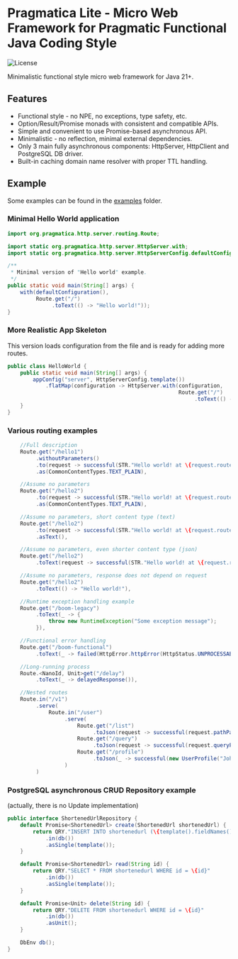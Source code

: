 # Pragmatica Lite - Micro Web Framework for Pragmatic Functional Java Coding Style

![License](https://img.shields.io/badge/license-Apache%202-blue.svg)

Minimalistic functional style micro web framework for Java 21+.

## Features
* Functional style - no NPE, no exceptions, type safety, etc.
* Option<T>/Result<T>/Promise<T> monads with consistent and compatible APIs.
* Simple and convenient to use Promise-based asynchronous API.   
* Minimalistic - no reflection, minimal external dependencies.
* Only 3 main fully asynchronous components: HttpServer, HttpClient and PostgreSQL DB driver.
* Built-in caching domain name resolver with proper TTL handling.

## Example 
Some examples can be found in the [examples](./examples) folder.

### Minimal Hello World application

```java
import org.pragmatica.http.server.routing.Route;

import static org.pragmatica.http.server.HttpServer.with;
import static org.pragmatica.http.server.HttpServerConfig.defaultConfiguration;

/**
 * Minimal version of "Hello world" example.
 */
public static void main(String[] args) {
    with(defaultConfiguration(),
         Route.get("/")
              .toText(() -> "Hello world!"));
}
```

### More Realistic App Skeleton 
This version loads configuration from the file and is ready for adding more routes.

```java
public class HelloWorld {
    public static void main(String[] args) {
        appConfig("server", HttpServerConfig.template())
            .flatMap(configuration -> HttpServer.with(configuration,
                                                      Route.get("/")
                                                           .toText(() -> "Hello world!")));
    }
}
```

### Various routing examples

```java
    //Full description
    Route.get("/hello1")
         .withoutParameters()
         .to(request -> successful(STR."Hello world! at \{request.route().path()}"))
         .as(CommonContentTypes.TEXT_PLAIN),

    //Assume no parameters
    Route.get("/hello2")
         .to(request -> successful(STR."Hello world! at \{request.route().path()}"))
         .as(CommonContentTypes.TEXT_PLAIN),

    //Assume no parameters, short content type (text)
    Route.get("/hello2")
         .to(request -> successful(STR."Hello world! at \{request.route().path()}"))
         .asText(),

    //Assume no parameters, even shorter content type (json)
    Route.get("/hello2")
         .toText(request -> successful(STR."Hello world! at \{request.route().path()}")),

    //Assume no parameters, response does not depend on request
    Route.get("/hello2")
         .toText(() -> "Hello world!"),

    //Runtime exception handling example
    Route.get("/boom-legacy")
         .toText(_ -> {
             throw new RuntimeException("Some exception message");
         }),

    //Functional error handling
    Route.get("/boom-functional")
         .toText(_ -> failed(HttpError.httpError(HttpStatus.UNPROCESSABLE_ENTITY, "Test error"))),

    //Long-running process
    Route.<NanoId, Unit>get("/delay")
         .toText(_ -> delayedResponse()),

    //Nested routes
    Route.in("/v1")
         .serve(
             Route.in("/user")
                  .serve(
                      Route.get("/list")
                           .toJson(request -> successful(request.pathParams())),
                      Route.get("/query")
                           .toJson(request -> successful(request.queryParams())),
                      Route.get("/profile")
                           .toJson(_ -> successful(new UserProfile("John", "Doe", "john.doe@gmail.com")))
                  )
         )
```
### PostgreSQL asynchronous CRUD Repository example
(actually, there is no Update implementation)

```java
public interface ShortenedUrlRepository {
    default Promise<ShortenedUrl> create(ShortenedUrl shortenedUrl) {
        return QRY."INSERT INTO shortenedurl (\{template().fieldNames()}) VALUES (\{template().fieldValues(shortenedUrl)}) RETURNING *"
            .in(db())
            .asSingle(template());
    }

    default Promise<ShortenedUrl> read(String id) {
        return QRY."SELECT * FROM shortenedurl WHERE id = \{id}"
            .in(db())
            .asSingle(template());
    }

    default Promise<Unit> delete(String id) {
        return QRY."DELETE FROM shortenedurl WHERE id = \{id}"
            .in(db())
            .asUnit();
    }

    DbEnv db();
}
```
